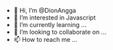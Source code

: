 - 👋 Hi, I’m @DionAngga
- 👀 I’m interested in Javascript
- 🌱 I’m currently learning ...
- 💞️ I’m looking to collaborate on ...
- 📫 How to reach me ...

<!---
DionAngga/DionAngga is a ✨ special ✨ repository because its `README.md` (this file) appears on your GitHub profile.
You can click the Preview link to take a look at your changes.
--->
